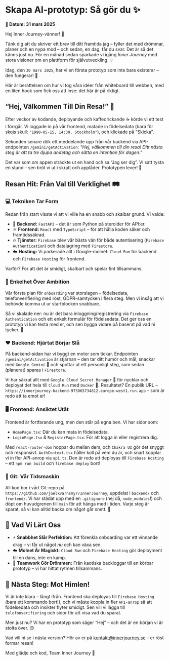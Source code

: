 # Skapa AI-prototyp: Så gör du ✨

**📅 Datum: 31 mars 2025**

Hej Inner Journey-vänner! 👋

Tänk dig att du skriver ett brev till ditt framtida jag – fyller det med drömmar, planer och en nypa mod – och sedan, en dag, får du svar. Det är så det känns just nu. För en månad sedan sparkade vi igång *Inner Journey* med stora visioner om en plattform för självutveckling. 💡

Idag, den `30 mars 2025`, har vi en första prototyp som inte bara existerar – den fungerar! 🚀

Här är berättelsen om hur vi tog våra idéer från whiteboard till webben, med en liten hook som fick oss att inse: det här är på riktigt.

## “Hej, Välkommen Till Din Resa!” 💬

Efter veckor av kodande, deployande och kaffedrickande ☕ körde vi ett test i förrgår. Vi loggade in på vår frontend, matade in födelsedata (bara för skojs skull: `"1990-05-15, 14:30, Stockholm"`), och klickade på “Skicka”.

Sekunden senare dök ett meddelande upp från vår backend via API-endpointen `/gemini/getActivation`: *"Hej, välkommen till din resa! Ditt nästa steg är att ta tre djupa andetag och sätta en intention för dagen."*

Det var som om appen sträckte ut en hand och sa “Jag ser dig”. Vi satt tysta en stund – sen bröt vi ut i skratt och applåder. Prototypen lever! 🎉

## Resan Hit: Från Val till Verklighet 🛤️

### 💻 Tekniken Tar Form

Redan från start visste vi att vi ville ha en snabb och skalbar grund. Vi valde:

-   🐍 **Backend:** `FastAPI` – det är som Python på steroider för API:er.
-   ⚛️ **Frontend:** `React` med `TypeScript` – för att hålla koden säker och framtidssäkrad.
-   🔥 **Tjänster:** `Firebase` blev vår bästa vän för både autentisering (`Firebase Authentication`) och datalagring med `Firestore`.
-   ☁️ **Hosting:** Vi parkerade allt i Google-molnet: `Cloud Run` för backend och `Firebase Hosting` för frontend.

Varför? För att det är smidigt, skalbart och spelar fint tillsammans.

### 🌱 Enkelhet Över Ambition

Vår första plan för `onboarding` var storslagen – födelsedata, telefonverifiering med röst, GDPR-samtycken i flera steg. Men vi insåg att vi behövde komma ut ur startblocken snabbare.

Så vi skalade ner: nu är det bara inloggning/registrering via `Firebase Authentication` och ett enkelt formulär för födelsedata. Det ger oss en prototyp vi kan testa med er, och sen bygga vidare på baserat på vad ni tycker. 🙏

### ❤️ Backend: Hjärtat Börjar Slå

På backend-sidan har vi byggt en motor som tickar. Endpointen `/gemini/getActivation` är stjärnan – den tar ditt humör och mål, snackar med `Google Gemini` 🤖 och spottar ut ett personligt steg, som sedan (planerat) sparas i `Firestore`.

Vi har säkrat allt med `Google Cloud Secret Manager` 🔑 för nycklar och deployat det hela till `Cloud Run` med `Docker` 🐳. Resultatet? En publik URL – `https://innerjourney-backend-975065734812.europe-west1.run.app` – som är redo att ta emot er!

### 🖥️ Frontend: Ansiktet Utåt

Frontend är fortfarande ung, men den står på egna ben. Vi har sidor som:

-   `HomePage.tsx`: Där du kan mata in födelsedata.
-   `LoginPage.tsx` & `RegisterPage.tsx`: För att logga in eller registrera dig.

Med `react-router-dom` hoppar du mellan dem, och `Chakra UI` gör det snyggt och responsivt. `AuthContext.tsx` håller koll på vem du är, och snart kopplar vi in fler API-anrop via `api.ts`. Den är redo att deployas till `Firebase Hosting` – ett `npm run build` och `firebase deploy` bort!

### 🐙 Git: Vår Tidsmaskin

All kod bor i vårt Git-repo på `https://github.com/joelkvarnsmyr/InnerJourney`, uppdelat i `backend/` och `frontend/`. Vi har städat upp med en `.gitignore` (hej då, `node_modules`!) och döpt om huvudgrenen till `main` för att hänga med i tiden. Varje steg är sparat, så vi kan alltid backa om något går snett. 💾

## 🤔 Vad Vi Lärt Oss

-   ⚡ **Snabbhet Slår Perfektion:** Att förenkla onboarding var ett vinnande drag – vi får ut något *nu* och kan växa sen.
-   ☁️ **Molnet Är Magiskt:** `Cloud Run` och `Firebase Hosting` gör deployment till en dans, inte en kamp.
-   🤝 **Teamwork Gör Drömmen:** Från kaotiska backloggar till en körbar prototyp – vi har hittat rytmen tillsammans.

## 🚀 Nästa Steg: Mot Himlen!

Vi är inte klara – långt ifrån. Frontend ska deployas till `Firebase Hosting` (bara ett kommando bort!), och vi måste koppla in fler `API-anrop` så att födelsedata och insikter flyter smidigt. Sen vill vi lägga till `telefonverifiering` och sidor för att visa vad du sparat.

Men just nu? Vi har en prototyp som säger “Hej” – och det är en början vi är stolta över. 😊

Vad vill ni se i nästa version? Hör av er på [kontakt@innerjourney.se](mailto:kontakt@innerjourney.se) – er röst formar resan!

Med glädje och kod,
Team Inner Journey 🌟